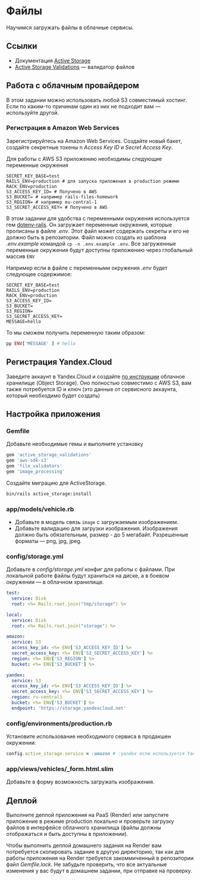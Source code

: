# Файлы

Научимся загружать файлы в облачные сервисы.

## Ссылки

* Документация [Active Storage](https://edgeguides.rubyonrails.org/active_storage_overview.html)
* [Active Storage Validations](https://github.com/igorkasyanchuk/active_storage_validations) — валидатор файлов

## Работа с облачным провайдером

В этом задании можно использовать любой S3 совместимый хостинг. Если по каким-то причинам один из них не подходит вам — используйте другой.

### Регистрация в Amazon Web Services

Зарегистрируйтесь на Amazon Web Services. Создайте новый бакет, создайте секретные токены n _Access Key ID_ и _Secret Access Key_.

Для работы с AWS S3 приложению необходимы следующие переменные окружения

```env
SECRET_KEY_BASE=test
RAILS_ENV=production # для запуска приложения в production режиме
RACK_ENV=production
S3_ACCESS_KEY_ID= # Получено в AWS
S3_BUCKET= # например rails-files-homework
S3_REGION= # например eu-central-1
S3_SECRET_ACCESS_KEY= # Получено в AWS
```

В этом задании для удобства с переменными окружения используется гем [dotenv-rails](https://github.com/bkeepers/dotenv). Он загружает переменные окружения, которые прописаны в файле _.env_. Этот файл может содержать секреты и его не должно быть в репозитории. Файл можно создать из шаблона _.env.example_ командой `cp -n .env.example .env`. Все загруженные переменные окружения будут доступны приложению через глобальный массив `ENV`

Например если в файле с переменными окружения _.env_ будет следующее содержимое:

```text
SECRET_KEY_BASE=test
RAILS_ENV=production
RACK_ENV=production
S3_ACCESS_KEY_ID=
S3_BUCKET=
S3_REGION=
S3_SECRET_ACCESS_KEY=
MESSAGE=hello
```

То мы сможем получить переменную таким образом:

```ruby
pp ENV['MESSAGE' ] # hello
```

## Регистрация Yandex.Cloud

Заведите аккаунт в Yandex.Cloud и создайте [по инструкции](https://yandex.cloud/ru/docs/iam/operations/authentication/manage-access-keys#create-access-key) облачное хранилище (Object Storage). Оно полностью совместимо с AWS S3, вам также потребуется ID и ключ (это данные от сервисного аккаунта, который необходимо будет создать)

## Настройка приложения

### Gemfile

Добавьте необходимые гемы и выполните установку

```ruby
gem 'active_storage_validations'
gem 'aws-sdk-s3'
gem 'file_validators'
gem 'image_processing'
```

Создайте миграцию для ActiveStorage.

```bash
bin/rails active_storage:install
```

### app/models/vehicle.rb

* Добавьте в модель связь `image` с загружаемым изображением.
* Добавьте валидацию для загрузки изображения. Изображения должно быть обязательным, размер - до 5 мегабайт. Разрешенные форматы — png, jpg, jpeg.

### config/storage.yml

Добавьте в _config/storage.yml_ конфиг для работы с файлами. При локальной работе файлы будут храниться на диске, а в боевом окружении — в облачном хранилище.

```yml
test:
  service: Disk
  root: <%= Rails.root.join("tmp/storage") %>

local:
  service: Disk
  root: <%= Rails.root.join("storage") %>

amazon:
  service: S3
  access_key_id: <%= ENV['S3_ACCESS_KEY_ID'] %>
  secret_access_key: <%= ENV['S3_SECRET_ACCESS_KEY'] %>
  region: <%= ENV['S3_REGION'] %>
  bucket: <%= ENV['S3_BUCKET'] %>

yandex:
  service: S3
  access_key_id: <%= ENV['S3_ACCESS_KEY_ID'] %>
  secret_access_key: <%= ENV['S3_SECRET_ACCESS_KEY'] %>
  region: ru-central1
  bucket: <%= ENV['S3_BUCKET'] %>
  endpoint: 'https://storage.yandexcloud.net'
  ```

### config/environments/production.rb

Установите использование необходимого сервиса в продакшен окружении:

```ruby
config.active_storage.service = :amazon # :yandex если используется Yandex.Cloud
```

### app/views/vehicles/_form.html.slim

Добавьте в форму возможность загружать изображения.

## Деплой

Выполните деплой приложения на PaaS (Render) или запустите приложение в режиме production локально и проверьте загрузку файлов в интерфейсе облачного хранилища (файлы должны отображаться и быть доступны в приложении).

Чтобы выполнить деплой домашнего задания на Render вам потребуется скопировать задание в другую директорию, так как для работы приложения на Render требуется закоммиченный в репозитории файл _Gemfile.lock_. Не забудьте проверить, что все актуальные изменения у вас будут в домашнем задании, при отправке на проверку.
